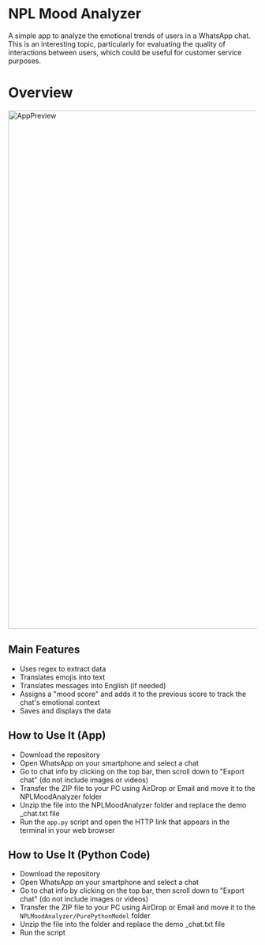 <h1>NPL Mood Analyzer</h1>
<p>A simple app to analyze the emotional trends of users in a WhatsApp chat. This is an interesting topic, particularly for evaluating the quality of interactions between users,  
which could be useful for customer service purposes.</p>

<h1>Overview</h1>
<img width="1050" alt="AppPreview" src="https://github.com/user-attachments/assets/629d2bef-29f5-46e1-8c3c-c39475d490d6" />

<h2>Main Features</h2>
<ul>
  <li>Uses regex to extract data</li>
  <li>Translates emojis into text</li>
  <li>Translates messages into English (if needed)</li>
  <li>Assigns a "mood score" and adds it to the previous score to track the chat's emotional context</li>
  <li>Saves and displays the data</li>
</ul>

<h2>How to Use It (App)</h2>
<ul>
  <li>Download the repository</li>
  <li>Open WhatsApp on your smartphone and select a chat</li>
  <li>Go to chat info by clicking on the top bar, then scroll down to "Export chat" (do not include images or videos)</li>
  <li>Transfer the ZIP file to your PC using AirDrop or Email and move it to the NPLMoodAnalyzer folder</li>
  <li>Unzip the file into the NPLMoodAnalyzer folder and replace the demo _chat.txt file</li>
  <li>Run the <code>app.py</code> script and open the HTTP link that appears in the terminal in your web browser</li>
</ul>

<h2>How to Use It (Python Code)</h2>
<ul>
  <li>Download the repository</li>
  <li>Open WhatsApp on your smartphone and select a chat</li>
  <li>Go to chat info by clicking on the top bar, then scroll down to "Export chat" (do not include images or videos)</li>
  <li>Transfer the ZIP file to your PC using AirDrop or Email and move it to the <code>NPLMoodAnalyzer/PurePythonModel</code> folder</li>
  <li>Unzip the file into the folder and replace the demo _chat.txt file</li>
  <li>Run the script</li>
</ul>
